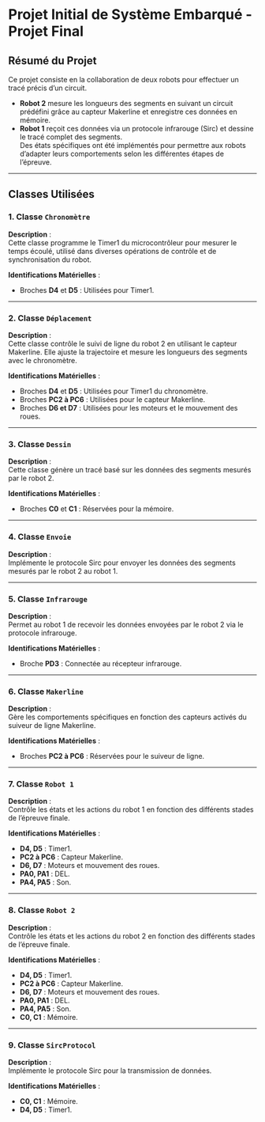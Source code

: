# Projet Initial de Système Embarqué - Projet Final

## Résumé du Projet

Ce projet consiste en la collaboration de deux robots pour effectuer un tracé précis d’un circuit.  
- **Robot 2** mesure les longueurs des segments en suivant un circuit prédéfini grâce au capteur Makerline et enregistre ces données en mémoire.  
- **Robot 1** reçoit ces données via un protocole infrarouge (Sirc) et dessine le tracé complet des segments.  
Des états spécifiques ont été implémentés pour permettre aux robots d’adapter leurs comportements selon les différentes étapes de l’épreuve.

---

## Classes Utilisées

### 1. Classe `Chronomètre`
**Description** :  
Cette classe programme le Timer1 du microcontrôleur pour mesurer le temps écoulé, utilisé dans diverses opérations de contrôle et de synchronisation du robot.

**Identifications Matérielles** :  
- Broches **D4** et **D5** : Utilisées pour Timer1.

---

### 2. Classe `Déplacement`
**Description** :  
Cette classe contrôle le suivi de ligne du robot 2 en utilisant le capteur Makerline. Elle ajuste la trajectoire et mesure les longueurs des segments avec le chronomètre.

**Identifications Matérielles** :  
- Broches **D4** et **D5** : Utilisées pour Timer1 du chronomètre.  
- Broches **PC2 à PC6** : Utilisées pour le capteur Makerline.  
- Broches **D6 et D7** : Utilisées pour les moteurs et le mouvement des roues.

---

### 3. Classe `Dessin`
**Description** :  
Cette classe génère un tracé basé sur les données des segments mesurés par le robot 2.

**Identifications Matérielles** :  
- Broches **C0** et **C1** : Réservées pour la mémoire.

---

### 4. Classe `Envoie`
**Description** :  
Implémente le protocole Sirc pour envoyer les données des segments mesurés par le robot 2 au robot 1.

---

### 5. Classe `Infrarouge`
**Description** :  
Permet au robot 1 de recevoir les données envoyées par le robot 2 via le protocole infrarouge.

**Identifications Matérielles** :  
- Broche **PD3** : Connectée au récepteur infrarouge.

---

### 6. Classe `Makerline`
**Description** :  
Gère les comportements spécifiques en fonction des capteurs activés du suiveur de ligne Makerline.

**Identifications Matérielles** :  
- Broches **PC2 à PC6** : Réservées pour le suiveur de ligne.

---

### 7. Classe `Robot 1`
**Description** :  
Contrôle les états et les actions du robot 1 en fonction des différents stades de l’épreuve finale.  

**Identifications Matérielles** :  
- **D4, D5** : Timer1.  
- **PC2 à PC6** : Capteur Makerline.  
- **D6, D7** : Moteurs et mouvement des roues.  
- **PA0, PA1** : DEL.  
- **PA4, PA5** : Son.

---

### 8. Classe `Robot 2`
**Description** :  
Contrôle les états et les actions du robot 2 en fonction des différents stades de l’épreuve finale.

**Identifications Matérielles** :  
- **D4, D5** : Timer1.  
- **PC2 à PC6** : Capteur Makerline.  
- **D6, D7** : Moteurs et mouvement des roues.  
- **PA0, PA1** : DEL.  
- **PA4, PA5** : Son.  
- **C0, C1** : Mémoire.

---

### 9. Classe `SircProtocol`
**Description** :  
Implémente le protocole Sirc pour la transmission de données.

**Identifications Matérielles** :  
- **C0, C1** : Mémoire.  
- **D4, D5** : Timer1.

